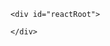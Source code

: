 <!-- <!DOCTYPE html>
<html lang="en">
<head>
    <meta charset="UTF-8">
    <meta http-equiv="X-UA-Compatible" content="IE=edge">
    <meta name="viewport" content="width=device-width, initial-scale=1.0">
    <title>Document</title>
</head>
<body> -->
    
    <div id="reactRoot">
        
    </div>

<script defer src="index.js"></script>
<!-- </body>
</html> -->